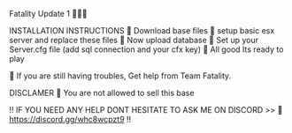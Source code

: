 Fatality Update 1 👨🏼‍💻

INSTALLATION INSTRUCTIONS
 🔷 Download base files
 🔷 setup basic esx server and replace these files
 🔷 Now upload database
 🔷 Set up your Server.cfg file (add sql connection and your cfx key)
 🔷 All good Its ready to play


💎 If you are still having troubles, Get help from Team Fatality.


DISCLAMER 🚨
  You are not allowed to sell this base


!! IF YOU NEED ANY HELP DONT HESITATE TO ASK ME ON DISCORD >> 🚀 https://discord.gg/whc8wcpzt9 !!
